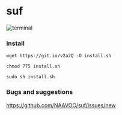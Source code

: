 # suf

![terminal](http://i.imgur.com/pZtJFBq.png)

### Install
`wget https://git.io/v2a2Q -O install.sh`

`chmod 775 install.sh`

`sudo sh install.sh`

### Bugs and suggestions
https://github.com/NAAVOO/suf/issues/new
